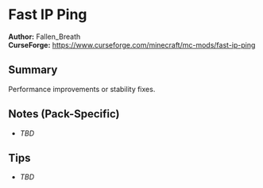 # Fast IP Ping

**Author:** Fallen_Breath  
**CurseForge:** https://www.curseforge.com/minecraft/mc-mods/fast-ip-ping

## Summary
Performance improvements or stability fixes.

## Notes (Pack-Specific)
- _TBD_

## Tips
- _TBD_

